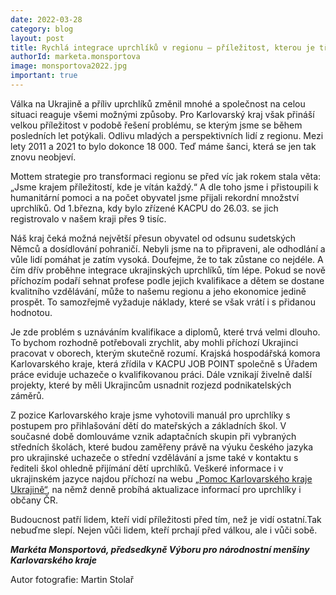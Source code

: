 ```yaml
---
date: 2022-03-28
category: blog
layout: post
title: Rychlá integrace uprchlíků v regionu – příležitost, kterou je třeba využít
authorId: marketa.monsportova
image: monsportova2022.jpg
important: true
---
```

Válka na Ukrajině a příliv uprchlíků změnil mnohé a společnost na celou situaci reaguje všemi možnými způsoby. Pro Karlovarský kraj však přináší velkou příležitost v podobě řešení problému, se kterým jsme se během posledních let potýkali. Odlivu mladých a perspektivních lidí z regionu. Mezi lety 2011 a 2021 to bylo dokonce 18 000. Teď máme šanci, která se jen tak znovu neobjeví.

Mottem strategie pro transformaci regionu se před víc jak rokem stala věta: „Jsme krajem příležitostí, kde je vítán každý.“ A dle toho jsme i přistoupili k humanitární pomoci a na počet obyvatel jsme přijali rekordní množství uprchlíků. Od 1.března, kdy bylo zřízené KACPU do 26.03. se jich registrovalo v našem kraji přes 9 tisíc.

Náš kraj čeká možná největší přesun obyvatel od odsunu sudetských Němců a dosídlování pohraničí. Nebyli jsme na to připraveni, ale odhodlání a vůle lidí pomáhat je zatím vysoká. Doufejme, že to tak zůstane co nejdéle. A čím dřív proběhne integrace ukrajinských uprchlíků, tím lépe. Pokud se nově příchozím podaří sehnat profese podle jejich kvalifikace a dětem se dostane kvalitního vzdělávání, může to našemu regionu a jeho ekonomice jedině prospět. To samozřejmě vyžaduje náklady, které se však vrátí i s přidanou hodnotou.

Je zde problém s uznáváním kvalifikace a diplomů, které trvá velmi dlouho. To bychom rozhodně potřebovali zrychlit, aby mohli příchozí Ukrajinci pracovat v oborech, kterým skutečně rozumí. Krajská hospodářská komora Karlovarského kraje, která zřídila v KACPU JOB POINT společně s Úřadem práce eviduje uchazeče o kvalifikovanou práci. Dále vznikají živelně další projekty, které by měli Ukrajincům usnadnit rozjezd podnikatelských záměrů.

Z pozice Karlovarského kraje jsme vyhotovili manuál pro uprchlíky s postupem pro přihlašování dětí do mateřských a základních škol. V současné době domlouváme vznik adaptačních skupin při vybraných středních školách, které budou zaměřeny právě na výuku českého jazyka pro ukrajinské uchazeče o střední vzdělávání a jsme také v kontaktu s řediteli škol ohledně přijímání dětí uprchlíků. Veškeré informace i v ukrajinském jazyce najdou příchozí na webu 
[„Pomoc Karlovarského kraje Ukrajině“](https://www.kr-karlovarsky.cz/ukrajina/Stranky/Informace.aspx), na němž denně probíhá aktualizace informací pro uprchlíky i občany ČR.

Budoucnost patří lidem, kteří vidí příležitosti před tím, než je vidí ostatní.Tak nebuďme slepí. Nejen vůči lidem, kteří prchají před válkou, ale i vůči sobě. 

***Markéta Monsportová, předsedkyně Výboru pro národnostní menšiny Karlovarského kraje***

Autor fotografie: Martin Stolař
